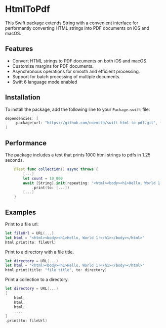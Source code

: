 # HtmlToPdf

This Swift package extends String with a convenient interface for performantly converting HTML strings into PDF documents on iOS and macOS.

## Features

- Convert HTML strings to PDF documents on both iOS and macOS.
- Customize margins for PDF documents.
- Asynchronous operations for smooth and efficient processing.
- Support for batch processing of multiple documents.
- Swift 6 language mode enabled

## Installation

To install the package, add the following line to your `Package.swift` file:

```swift
dependencies: [
    .package(url: "https://github.com/coenttb/swift-html-to-pdf.git", from: "0.1.0")
]
```

## Performance
The package includes a test that prints 1000 html strings to pdfs in 1.25 seconds.

```swift
    @Test func collection() async throws {
        [...]
        let count = 10_000
        await [String].init(repeating: "<html><body><h1>Hello, World 1!</h1></body></html>", count: count)
            .print(to: [...])
        [...]
    }
```


## Examples

Print to a file url:
```swift
let fileUrl = URL(...)
let html = "<html><body><h1>Hello, World 1!</h1></body></html>"
html.print(to: fileUrl)
```
Print to a directory with a file title.
```swift
let directory = URL(...)
let html = "<html><body><h1>Hello, World 1!</h1></body></html>"
html.print(title: "file title", to: directory)
```

Print a collection to a directory.
```swift
let directory = URL(...)
[
    html,
    html,
    html,
    ....
]
.print(to: fileUrl)
```

